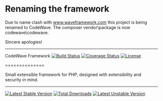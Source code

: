# Renaming the framework
 Due to name clash with www.waveframework.com this project is being renamed to CodeWave. The composer vendor\package is now codewave\codewave.

 Sincere apologies!

  ----

CodeWave Framework [![Build Status](https://travis-ci.org/DaGhostman/codewave.svg?branch=master)](https://travis-ci.org/DaGhostman/codewave) [![Coverage Status](https://coveralls.io/repos/DaGhostman/codewave/badge.svg)](https://coveralls.io/r/DaGhostman/codewave) [![License](https://poser.pugx.org/wave/wave/license.svg)](https://packagist.org/packages/wave/wave)

==============

Small extensible framework for PHP, designed with extensibility and security in mind.

---------------

[![Latest Stable Version](https://poser.pugx.org/wave/wave/v/stable.svg)](https://packagist.org/packages/wave/wave) [![Total Downloads](https://poser.pugx.org/wave/wave/downloads.svg)](https://packagist.org/packages/wave/wave) [![Latest Unstable Version](https://poser.pugx.org/wave/wave/v/unstable.svg)](https://packagist.org/packages/wave/wave) 
